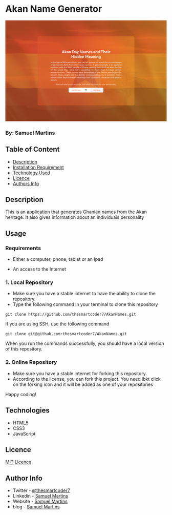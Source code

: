 # Akan Name Generator

![Project Image](assets/images/readme-image.png)

### By: Samuel Martins

## Table of Content

-   [Description](#description)
-   [Installation Requirement](#usage)
-   [Technology Used](#technologies)
-   [Licence](#licence)
-   [Authors Info](#author-info)

## Description

This is an application that generates Ghanian names from the Akan heritage. It also gives information about an individuals personality

## Usage

### Requirements

-   Either a computer, phone, tablet or an Ipad

-   An access to the Internet

### 1. Local Repository

-   Make sure you have a stable internet to have the ability to clone the repository.
-   Type the following command in your terminal to clone this repository

```
git clone https://github.com/thesmartcoder7/AkanNames.git
```

If you are using SSH, use the following command

```
git clone git@github.com:thesmartcoder7/AkanNames.git
```

When you run the commands successfully, you should have a local version of this repository.

### 2. Online Repository

-   Make sure you have a stable internet for forking this repository.
-   According to the license, you can fork this project. You need ibkt click on the forking icon and it will be added as one of your repositories

Happy coding!

## Technologies

-   HTML5
-   CSS3
-   JavaScript

## Licence

[MIT Licence](LICENSE)

## Author Info

-   Twitter - [@thesmartcoder7](https://twitter.com/thesmartcoder7)
-   Linkedin - [Samuel Martins](https://www.linkedin.com/in/samuel-martins-09839b115/)
-   Website - [Samuel Martins](https://smart-code.dev)
-   blog - [Samuel Martins](https://samuel-martins.medium.com/)
